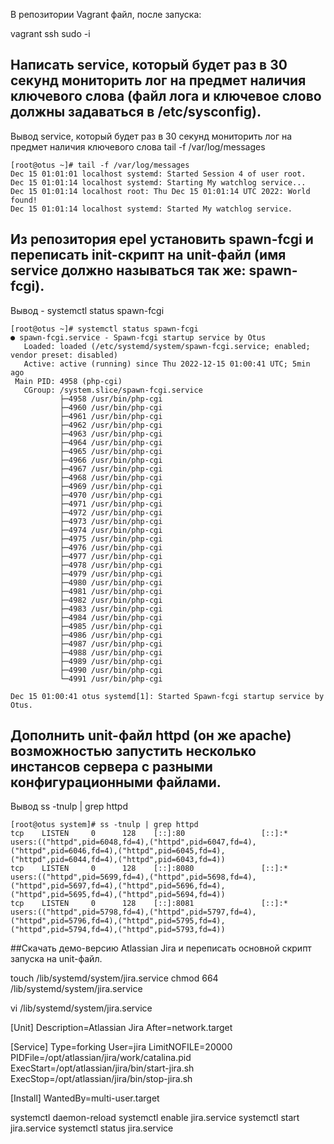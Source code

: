 В репозитории Vagrant файл, после запуска:

vagrant ssh
sudo -i
## Написать service, который будет раз в 30 секунд мониторить лог на предмет наличия ключевого слова (файл лога и ключевое слово должны задаваться в /etc/sysconfig).


Вывод service, который будет раз в 30 секунд мониторить лог на предмет наличия ключевого слова
tail -f /var/log/messages

````
[root@otus ~]# tail -f /var/log/messages
Dec 15 01:01:01 localhost systemd: Started Session 4 of user root.
Dec 15 01:01:14 localhost systemd: Starting My watchlog service...
Dec 15 01:01:14 localhost root: Thu Dec 15 01:01:14 UTC 2022: World found!
Dec 15 01:01:14 localhost systemd: Started My watchlog service.
`````
## Из репозитория epel установить spawn-fcgi и переписать init-скрипт на unit-файл (имя service должно называться так же: spawn-fcgi).

Вывод - systemctl status spawn-fcgi
`````
[root@otus ~]# systemctl status spawn-fcgi
● spawn-fcgi.service - Spawn-fcgi startup service by Otus
   Loaded: loaded (/etc/systemd/system/spawn-fcgi.service; enabled; vendor preset: disabled)
   Active: active (running) since Thu 2022-12-15 01:00:41 UTC; 5min ago
 Main PID: 4958 (php-cgi)
   CGroup: /system.slice/spawn-fcgi.service
           ├─4958 /usr/bin/php-cgi
           ├─4960 /usr/bin/php-cgi
           ├─4961 /usr/bin/php-cgi
           ├─4962 /usr/bin/php-cgi
           ├─4963 /usr/bin/php-cgi
           ├─4964 /usr/bin/php-cgi
           ├─4965 /usr/bin/php-cgi
           ├─4966 /usr/bin/php-cgi
           ├─4967 /usr/bin/php-cgi
           ├─4968 /usr/bin/php-cgi
           ├─4969 /usr/bin/php-cgi
           ├─4970 /usr/bin/php-cgi
           ├─4971 /usr/bin/php-cgi
           ├─4972 /usr/bin/php-cgi
           ├─4973 /usr/bin/php-cgi
           ├─4974 /usr/bin/php-cgi
           ├─4975 /usr/bin/php-cgi
           ├─4976 /usr/bin/php-cgi
           ├─4977 /usr/bin/php-cgi
           ├─4978 /usr/bin/php-cgi
           ├─4979 /usr/bin/php-cgi
           ├─4980 /usr/bin/php-cgi
           ├─4981 /usr/bin/php-cgi
           ├─4982 /usr/bin/php-cgi
           ├─4983 /usr/bin/php-cgi
           ├─4984 /usr/bin/php-cgi
           ├─4985 /usr/bin/php-cgi
           ├─4986 /usr/bin/php-cgi
           ├─4987 /usr/bin/php-cgi
           ├─4988 /usr/bin/php-cgi
           ├─4989 /usr/bin/php-cgi
           ├─4990 /usr/bin/php-cgi
           └─4991 /usr/bin/php-cgi

Dec 15 01:00:41 otus systemd[1]: Started Spawn-fcgi startup service by Otus.
`````

## Дополнить unit-файл httpd (он же apache) возможностью запустить несколько инстансов сервера с разными конфигурационными файлами.

Вывод ss -tnulp | grep httpd

`````
[root@otus system]# ss -tnulp | grep httpd
tcp    LISTEN     0      128    [::]:80                 [::]:*                   users:(("httpd",pid=6048,fd=4),("httpd",pid=6047,fd=4),("httpd",pid=6046,fd=4),("httpd",pid=6045,fd=4),("httpd",pid=6044,fd=4),("httpd",pid=6043,fd=4))
tcp    LISTEN     0      128    [::]:8080               [::]:*                   users:(("httpd",pid=5699,fd=4),("httpd",pid=5698,fd=4),("httpd",pid=5697,fd=4),("httpd",pid=5696,fd=4),("httpd",pid=5695,fd=4),("httpd",pid=5694,fd=4))
tcp    LISTEN     0      128    [::]:8081               [::]:*                   users:(("httpd",pid=5798,fd=4),("httpd",pid=5797,fd=4),("httpd",pid=5796,fd=4),("httpd",pid=5795,fd=4),("httpd",pid=5794,fd=4),("httpd",pid=5793,fd=4))
``````


##Скачать демо-версию Atlassian Jira и переписать основной скрипт запуска на unit-файл.



touch /lib/systemd/system/jira.service
chmod 664 /lib/systemd/system/jira.service

vi /lib/systemd/system/jira.service

[Unit] 
Description=Atlassian Jira
After=network.target

[Service] 
Type=forking
User=jira
LimitNOFILE=20000
PIDFile=/opt/atlassian/jira/work/catalina.pid
ExecStart=/opt/atlassian/jira/bin/start-jira.sh
ExecStop=/opt/atlassian/jira/bin/stop-jira.sh

[Install] 
WantedBy=multi-user.target

systemctl daemon-reload
systemctl enable jira.service
systemctl start jira.service
systemctl status jira.service

